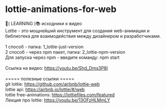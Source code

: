 # lottie-animations-for-web
📗( LEARNING )📚 исходники к видео
<br>
Lottie - это мощнейший инструмент для создания web-анимации и библиотека для взаимодействия между дизайнером и разработчиками.
<br>
<br>
1 способ - папка: 1_lottie-just-version
<br>
2 способ - через npm пакет, папка: 2_lottie-npm-version
<br>
Для запуска через npm - введите команду: npm start
<br>
<br>
Ссылка на видео:
https://youtu.be/Shd_Dms3P8I
<br>
<br>
===== полезные ссылки =====
<br>
git lottie: https://github.com/airbnb/lottie-web
<br>
lottie api: https://airbnb.io/lottie/#/web
<br>
lottie free-animations: https://lottiefiles.com/featured
<br>
Лекция про lottie: https://youtu.be/13OFzHLMmLY

